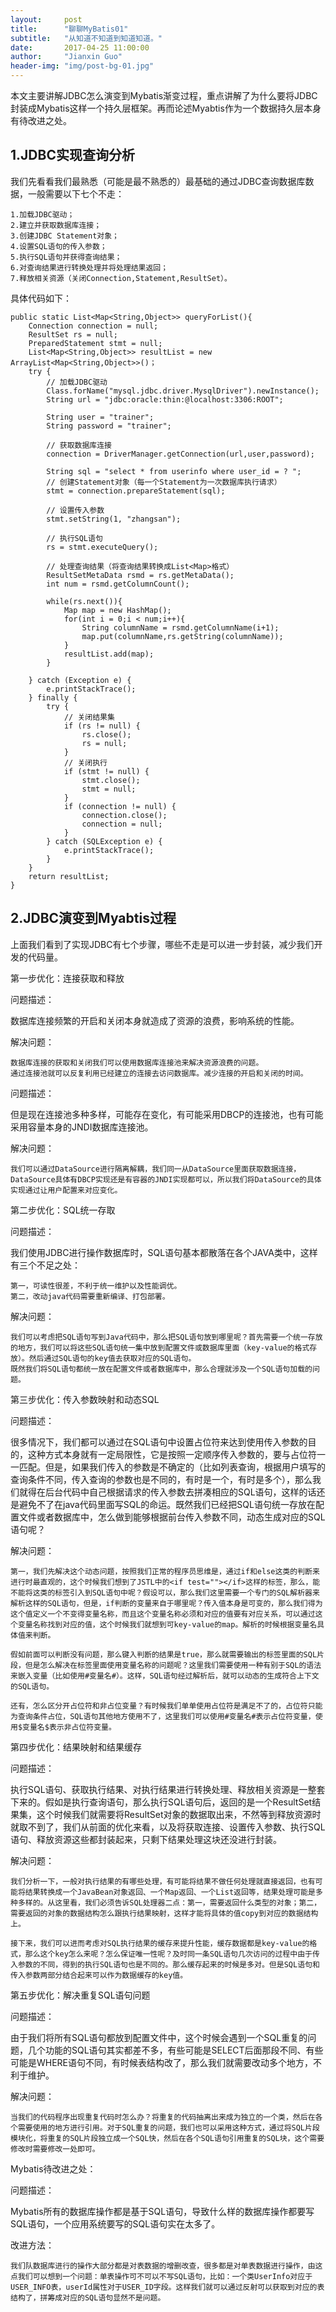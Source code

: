 ```yaml
---
layout:     post
title:      "聊聊MyBatis01"
subtitle:   "从知道不知道到知道知道。"
date:       2017-04-25 11:00:00
author:     "Jianxin Guo"
header-img: "img/post-bg-01.jpg"
---
```



本文主要讲解JDBC怎么演变到Mybatis渐变过程，重点讲解了为什么要将JDBC封装成Mybatis这样一个持久层框架。再而论述Myabtis作为一个数据持久层本身有待改进之处。

<h2 class="section-heading">1.JDBC实现查询分析</h2>
我们先看看我们最熟悉（可能是最不熟悉的）最基础的通过JDBC查询数据库数据，一般需要以下七个不走：

```
1.加载JDBC驱动；
2.建立并获取数据库连接；
3.创建JDBC Statement对象；
4.设置SQL语句的传入参数；
5.执行SQL语句并获得查询结果；
6.对查询结果进行转换处理并将处理结果返回；
7.释放相关资源（关闭Connection,Statement,ResultSet）。
```

具体代码如下：

```
public static List<Map<String,Object>> queryForList(){  
    Connection connection = null;  
    ResultSet rs = null;  
    PreparedStatement stmt = null;  
    List<Map<String,Object>> resultList = new ArrayList<Map<String,Object>>()；  
    try {  
        // 加载JDBC驱动  
        Class.forName("mysql.jdbc.driver.MysqlDriver").newInstance();  
        String url = "jdbc:oracle:thin:@localhost:3306:ROOT";  

        String user = "trainer";   
        String password = "trainer";   

        // 获取数据库连接  
        connection = DriverManager.getConnection(url,user,password);   

        String sql = "select * from userinfo where user_id = ? ";  
        // 创建Statement对象（每一个Statement为一次数据库执行请求）  
        stmt = connection.prepareStatement(sql);  

        // 设置传入参数  
        stmt.setString(1, "zhangsan");  

        // 执行SQL语句  
        rs = stmt.executeQuery();  

        // 处理查询结果（将查询结果转换成List<Map>格式）  
        ResultSetMetaData rsmd = rs.getMetaData();  
        int num = rsmd.getColumnCount();  

        while(rs.next()){  
            Map map = new HashMap();  
            for(int i = 0;i < num;i++){  
                String columnName = rsmd.getColumnName(i+1);  
                map.put(columnName,rs.getString(columnName));  
            }  
            resultList.add(map);  
        }  

    } catch (Exception e) {  
        e.printStackTrace();  
    } finally {  
        try {  
            // 关闭结果集  
            if (rs != null) {  
                rs.close();  
                rs = null;  
            }  
            // 关闭执行  
            if (stmt != null) {  
                stmt.close();  
                stmt = null;  
            }  
            if (connection != null) {  
                connection.close();  
                connection = null;  
            }  
        } catch (SQLException e) {  
            e.printStackTrace();  
        }  
    }        
    return resultList;  
}
```


<h2 class="section-heading">2.JDBC演变到Myabtis过程</h2>
上面我们看到了实现JDBC有七个步骤，哪些不走是可以进一步封装，减少我们开发的代码量。

第一步优化：连接获取和释放

问题描述：

数据库连接频繁的开启和关闭本身就造成了资源的浪费，影响系统的性能。
        
解决问题：

```
数据库连接的获取和关闭我们可以使用数据库连接池来解决资源浪费的问题。
通过连接池就可以反复利用已经建立的连接去访问数据库。减少连接的开启和关闭的时间。
```

问题描述：

但是现在连接池多种多样，可能存在变化，有可能采用DBCP的连接池，也有可能采用容量本身的JNDI数据库连接池。
        
解决问题：

```
我们可以通过DataSource进行隔离解耦，我们同一从DataSource里面获取数据连接，DataSource具体有DBCP实现还是有容器的JNDI实现都可以，所以我们将DataSource的具体实现通过让用户配置来对应变化。
```

第二步优化：SQL统一存取

问题描述：

我们使用JDBC进行操作数据库时，SQL语句基本都散落在各个JAVA类中，这样有三个不足之处：
```
第一，可读性很差，不利于统一维护以及性能调优。
第二，改动java代码需要重新编译、打包部署。
```

解决问题：

```
我们可以考虑把SQL语句写到Java代码中，那么把SQL语句放到哪里呢？首先需要一个统一存放的地方，我们可以将这些SQL语句统一集中放到配置文件或数据库里面（key-value的格式存放）。然后通过SQL语句的key值去获取对应的SQL语句。
既然我们将SQL语句都统一放在配置文件或者数据库中，那么合理就涉及一个SQL语句加载的问题。
```

第三步优化：传入参数映射和动态SQL

问题描述：

很多情况下，我们都可以通过在SQL语句中设置占位符来达到使用传入参数的目的，这种方式本身就有一定局限性，它是按照一定顺序传入参数的，要与占位符一一匹配。但是，如果我们传入的参数是不确定的（比如列表查询，根据用户填写的查询条件不同，传入查询的参数也是不同的，有时是一个，有时是多个），那么我们就得在后台代码中自己根据请求的传入参数去拼凑相应的SQL语句，这样的话还是避免不了在java代码里面写SQL的命运。既然我们已经把SQL语句统一存放在配置文件或者数据库中，怎么做到能够根据前台传入参数不同，动态生成对应的SQL语句呢？

解决问题：

```
第一，我们先解决这个动态问题，按照我们正常的程序员思维是，通过if和else这类的判断来进行时最直观的，这个时候我们想到了JSTL中的<if test=""></if>这样的标签，那么，能不能将这类的标签引入到SQL语句中呢？假设可以，那么我们这里需要一个专门的SQL解析器来解析这样的SQL语句，但是，if判断的变量来自于哪里呢？传入值本身是可变的，那么我们得为这个值定义一个不变得变量名称，而且这个变量名称必须和对应的值要有对应关系，可以通过这个变量名称找到对应的值，这个时候我们就想到可key-value的map。解析的时候根据变量名具体值来判断。

假如前面可以判断没有问题，那么键入判断的结果是true，那么就需要输出的标签里面的SQL片段，但是怎么解决在标签里面使用变量名称的问题呢？这里我们需要使用一种有别于SQL的语法来嵌入变量（比如使用#变量名#）。这样，SQL语句经过解析后，就可以动态的生成符合上下文的SQL语句。

还有，怎么区分开占位符和非占位变量？有时候我们单单使用占位符是满足不了的，占位符只能为查询条件占位，SQL语句其他地方使用不了，这里我们可以使用#变量名#表示占位符变量，使用$变量名$表示非占位符变量。
```

第四步优化：结果映射和结果缓存

问题描述：

执行SQL语句、获取执行结果、对执行结果进行转换处理、释放相关资源是一整套下来的。假如是执行查询语句，那么执行SQL语句后，返回的是一个ResultSet结果集，这个时候我们就需要将ResultSet对象的数据取出来，不然等到释放资源时就取不到了，我们从前面的优化来看，以及将获取连接、设置传入参数、执行SQL语句、释放资源这些都封装起来，只剩下结果处理这块还没进行封装。

解决问题：

```
我们分析一下，一般对执行结果的有哪些处理，有可能将结果不做任何处理就直接返回，也有可能将结果转换成一个JavaBean对象返回、一个Map返回、一个List返回等，结果处理可能是多种多样的。从这里看，我们必须告诉SQL处理器二点：第一，需要返回什么类型的对象；第二，需要返回的对象的数据结构怎么跟执行结果映射，这样才能将具体的值copy到对应的数据结构上。

接下来，我们可以进而考虑对SQL执行结果的缓存来提升性能，缓存数据都是key-value的格式，那么这个key怎么来呢？怎么保证唯一性呢？及时同一条SQL语句几次访问的过程中由于传入参数的不同，得到的执行SQL语句也是不同的。那么缓存起来的时候是多对。但是SQL语句和传入参数两部分结合起来可以作为数据缓存的key值。
```

第五步优化：解决重复SQL语句问题

问题描述：

由于我们将所有SQL语句都放到配置文件中，这个时候会遇到一个SQL重复的问题，几个功能的SQL语句其实都差不多，有些可能是SELECT后面那段不同、有些可能是WHERE语句不同，有时候表结构改了，那么我们就需要改动多个地方，不利于维护。

解决问题：

```
当我们的代码程序出现重复代码时怎么办？将重复的代码抽离出来成为独立的一个类，然后在各个需要使用的地方进行引用。对于SQL重复的问题，我们也可以采用这种方式，通过将SQL片段模块化，将重复的SQL片段独立成一个SQL快，然后在各个SQL语句引用重复的SQL块，这个需要修改时需要修改一处即可。
```

Mybatis待改进之处：

问题描述：

Mybatis所有的数据库操作都是基于SQL语句，导致什么样的数据库操作都要写SQL语句，一个应用系统要写的SQL语句实在太多了。

改进方法：

```
我们队数据库进行的操作大部分都是对表数据的增删改查，很多都是对单表数据进行操作，由这点我们可以想到一个问题：单表操作可不可以不写SQL语句，比如：一个类UserInfo对应于USER_INFO表，userId属性对于USER_ID字段。这样我们就可以通过反射可以获取到对应的表结构了，拼筹成对应的SQL语句显然不是问题。
```



